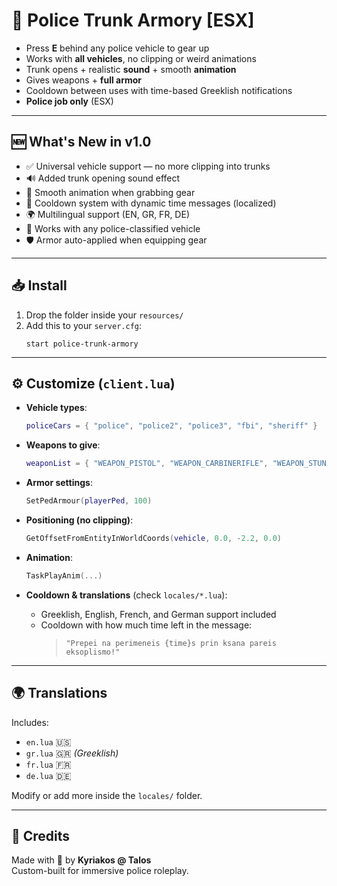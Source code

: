 # 🚓 Police Trunk Armory [ESX]

- Press **E** behind any police vehicle to gear up  
- Works with **all vehicles**, no clipping or weird animations  
- Trunk opens + realistic **sound** + smooth **animation**  
- Gives weapons + **full armor**  
- Cooldown between uses with time-based Greeklish notifications  
- **Police job only** (ESX)

---

## 🆕 What's New in v1.0

- ✅ Universal vehicle support — no more clipping into trunks
- 🔊 Added trunk opening sound effect
- 🧍 Smooth animation when grabbing gear
- 🔄 Cooldown system with dynamic time messages (localized)
- 🌍 Multilingual support (EN, GR, FR, DE)
- 🚓 Works with any police-classified vehicle
- 🛡️ Armor auto-applied when equipping gear

---

## 📥 Install

1. Drop the folder inside your `resources/`
2. Add this to your `server.cfg`:
   ```
   start police-trunk-armory
   ```

---

## ⚙️ Customize (`client.lua`)

- **Vehicle types**:
  ```lua
  policeCars = { "police", "police2", "police3", "fbi", "sheriff" }
  ```

- **Weapons to give**:
  ```lua
  weaponList = { "WEAPON_PISTOL", "WEAPON_CARBINERIFLE", "WEAPON_STUNGUN" }
  ```

- **Armor settings**:
  ```lua
  SetPedArmour(playerPed, 100)
  ```

- **Positioning (no clipping)**:
  ```lua
  GetOffsetFromEntityInWorldCoords(vehicle, 0.0, -2.2, 0.0)
  ```

- **Animation**:
  ```lua
  TaskPlayAnim(...)
  ```

- **Cooldown & translations** (check `locales/*.lua`):
  - Greeklish, English, French, and German support included  
  - Cooldown with how much time left in the message:
    > `"Prepei na perimeneis {time}s prin ksana pareis eksoplismo!"`

---

## 🌍 Translations

Includes:
- `en.lua` 🇺🇸
- `gr.lua` 🇬🇷 *(Greeklish)*
- `fr.lua` 🇫🇷
- `de.lua` 🇩🇪

Modify or add more inside the `locales/` folder.

---

## 👤 Credits

Made with 💙 by **Kyriakos @ Talos**  
Custom-built for immersive police roleplay.